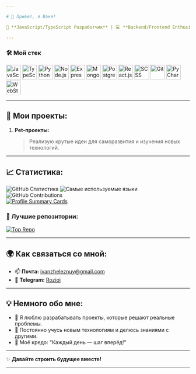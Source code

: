 ```yaml
---

# 👋 Привет, я Ваня!  

🎯 **JavaScript/TypeScript Разработчик** | 💻 **Backend/Frontend Enthusiast** | 🚀 **Покоряю новые вершины в IT**  

---
```


### 🛠️ **Мой стек**  

<img src="https://cdn.jsdelivr.net/gh/devicons/devicon/icons/javascript/javascript-original.svg" alt="JavaScript" width="40"/>  <img src="https://cdn.jsdelivr.net/gh/devicons/devicon/icons/typescript/typescript-original.svg" alt="TypeScript" width="40"/>  <img src="https://camo.githubusercontent.com/7654611cc0c150086ff9327653d5d31ba93e71411ca0d4b98b1e1918631d2b05/68747470733a2f2f63646e2e6a7364656c6976722e6e65742f67682f64657669636f6e732f64657669636f6e406c61746573742f69636f6e732f707974686f6e2f707974686f6e2d6f726967696e616c2e737667" alt="Python" width="40"/>  <img src="https://cdn.jsdelivr.net/gh/devicons/devicon/icons/nodejs/nodejs-original.svg" alt="Node.js" width="40"/>  <img src="https://cdn.jsdelivr.net/gh/devicons/devicon/icons/express/express-original.svg" alt="Express.js" width="40"/>  <img src="https://cdn.jsdelivr.net/gh/devicons/devicon/icons/mongodb/mongodb-original.svg" alt="MongoDB" width="40"/>  <img src="https://cdn.jsdelivr.net/gh/devicons/devicon/icons/postgresql/postgresql-original.svg" alt="PostgreSQL" width="40"/> <img src="https://cdn.jsdelivr.net/gh/devicons/devicon/icons/react/react-original.svg" alt="React.js" width="40"/>  <img src="https://cdn.jsdelivr.net/gh/devicons/devicon/icons/sass/sass-original.svg" alt="SCSS" width="40"/>   <img src="https://cdn.jsdelivr.net/gh/devicons/devicon/icons/git/git-original.svg" alt="Git" width="40"/>  <img src="https://cdn.jsdelivr.net/gh/devicons/devicon/icons/pycharm/pycharm-original.svg" alt="PyCharm" width="40"/> <img src="https://cdn.jsdelivr.net/gh/devicons/devicon/icons/webstorm/webstorm-original.svg" alt="WebStorm" width="40"/>  

---

## 📂 Мои проекты:  
1. **Pet-проекты:**  
   > Реализую крутые идеи для саморазвития и изучения новых технологий.
---

## 📈 Статистика:  
![GitHub Статистика](https://github-readme-stats.vercel.app/api?username=Rozioi&show_icons=true&theme=tokyonight)  ![Самые используемые языки](https://github-readme-stats.vercel.app/api/top-langs/?username=Rozioi&layout=compact&theme=tokyonight)  
![GitHub Contributions](https://github-readme-streak-stats.herokuapp.com/?user=Rozioi&theme=tokyonight&hide_border=true)  
[![Profile Summary Cards](https://github-profile-summary-cards.vercel.app/api/cards/profile-details?username=ВАШ_ЮЗЕРНЕЙМ&theme=2077)](https://github.com/vn7n24fzkq/github-profile-summary-cards)

### 📌 Лучшие репозитории:  
[![Top Repo](https://github-readme-stats.vercel.app/api/pin/?username=Rozioi&repo=WIP-Messenger&theme=tokyonight)](https://github.com/Rozioi/WIP-Messenger)  

---

## 🌍 Как связаться со мной:  
- 📫 **Почта:** [ivanzheleznuy@gmail.com](mailto:ivanzheleznuy@gmail.com)  
- 💬 **Telegram:** [Rozioi](https://t.me/Rozioi)  

---

## 💡 Немного обо мне:  
- 🚀 Я люблю разрабатывать проекты, которые решают реальные проблемы.  
- 🌱 Постоянно учусь новым технологиям и делюсь знаниями с другими.  
- 🎯 Моё кредо: "Каждый день — шаг вперёд!"  

---

✨ **Давайте строить будущее вместе!**  

---
